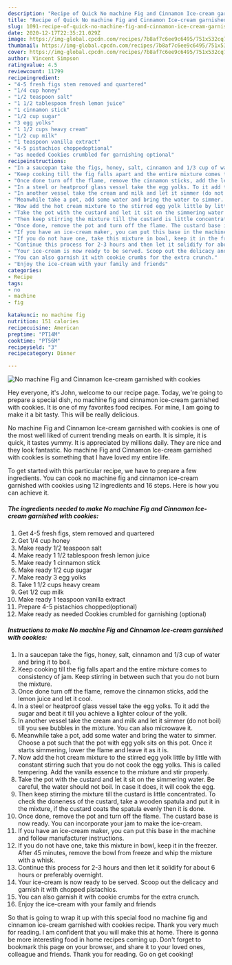 ```yaml
---
description: "Recipe of Quick No machine Fig and Cinnamon Ice-cream garnished with cookies"
title: "Recipe of Quick No machine Fig and Cinnamon Ice-cream garnished with cookies"
slug: 1091-recipe-of-quick-no-machine-fig-and-cinnamon-ice-cream-garnished-with-cookies
date: 2020-12-17T22:35:21.029Z
image: https://img-global.cpcdn.com/recipes/7b8af7c6ee9c6495/751x532cq70/no-machine-fig-and-cinnamon-ice-cream-garnished-with-cookies-recipe-main-photo.jpg
thumbnail: https://img-global.cpcdn.com/recipes/7b8af7c6ee9c6495/751x532cq70/no-machine-fig-and-cinnamon-ice-cream-garnished-with-cookies-recipe-main-photo.jpg
cover: https://img-global.cpcdn.com/recipes/7b8af7c6ee9c6495/751x532cq70/no-machine-fig-and-cinnamon-ice-cream-garnished-with-cookies-recipe-main-photo.jpg
author: Vincent Simpson
ratingvalue: 4.5
reviewcount: 11799
recipeingredient:
- "4-5 fresh figs stem removed and quartered"
- "1/4 cup honey"
- "1/2 teaspoon salt"
- "1 1/2 tablespoon fresh lemon juice"
- "1 cinnamon stick"
- "1/2 cup sugar"
- "3 egg yolks"
- "1 1/2 cups heavy cream"
- "1/2 cup milk"
- "1 teaspoon vanilla extract"
- "4-5 pistachios choppedoptional"
- "as needed Cookies crumbled for garnishing optional"
recipeinstructions:
- "In a saucepan take the figs, honey, salt, cinnamon and 1/3 cup of water and bring it to boil."
- "Keep cooking till the fig falls apart and the entire mixture comes to consistency of jam. Keep stirring in between such that you do not burn the mixture."
- "Once done turn off the flame, remove the cinnamon sticks, add the lemon juice and let it cool."
- "In a steel or heatproof glass vessel take the egg yolks. To it add the sugar and beat it till you achieve a lighter colour of the yolk."
- "In another vessel take the cream and milk and let it simmer (do not boil) till you see bubbles in the mixture. You can also microwave it."
- "Meanwhile take a pot, add some water and bring the water to simmer. Choose a pot such that the pot with egg yolk sits on this pot. Once it starts simmering, lower the flame and leave it as it is."
- "Now add the hot cream mixture to the stirred egg yolk little by little with constant stirring such that you do not cook the egg yolks. This is called tempering. Add the vanilla essence to the mixture and stir properly."
- "Take the pot with the custard and let it sit on the simmering water. Be careful, the water should not boil. In case it does, it will cook the egg."
- "Then keep stirring the mixture till the custard is little concentrated. To check the doneness of the custard, take a wooden spatula and put it in the mixture, if the custard coats the spatula evenly then it is done."
- "Once done, remove the pot and turn off the flame. The custard base is now ready. You can incorporate your jam to make the ice-cream."
- "If you have an ice-cream maker, you can put this base in the machine and follow manufacturer instructions."
- "If you do not have one, take this mixture in bowl, keep it in the freezer. After 45 minutes, remove the bowl from freeze and whip the mixture with a whisk."
- "Continue this process for 2-3 hours and then let it solidify for about 6 hours or preferably overnight."
- "Your ice-cream is now ready to be served. Scoop out the delicacy and garnish it with chopped pistachios."
- "You can also garnish it with cookie crumbs for the extra crunch."
- "Enjoy the ice-cream with your family and friends"
categories:
- Recipe
tags:
- no
- machine
- fig

katakunci: no machine fig 
nutrition: 151 calories
recipecuisine: American
preptime: "PT14M"
cooktime: "PT56M"
recipeyield: "3"
recipecategory: Dinner

---
```



![No machine Fig and Cinnamon Ice-cream garnished with cookies](https://img-global.cpcdn.com/recipes/7b8af7c6ee9c6495/751x532cq70/no-machine-fig-and-cinnamon-ice-cream-garnished-with-cookies-recipe-main-photo.jpg)

Hey everyone, it's John, welcome to our recipe page. Today, we're going to prepare a special dish, no machine fig and cinnamon ice-cream garnished with cookies. It is one of my favorites food recipes. For mine, I am going to make it a bit tasty. This will be really delicious.



No machine Fig and Cinnamon Ice-cream garnished with cookies is one of the most well liked of current trending meals on earth. It is simple, it is quick, it tastes yummy. It is appreciated by millions daily. They are nice and they look fantastic. No machine Fig and Cinnamon Ice-cream garnished with cookies is something that I have loved my entire life.


To get started with this particular recipe, we have to prepare a few ingredients. You can cook no machine fig and cinnamon ice-cream garnished with cookies using 12 ingredients and 16 steps. Here is how you can achieve it.

<!--inarticleads1-->

##### The ingredients needed to make No machine Fig and Cinnamon Ice-cream garnished with cookies:

1. Get 4-5 fresh figs, stem removed and quartered
1. Get 1/4 cup honey
1. Make ready 1/2 teaspoon salt
1. Make ready 1 1/2 tablespoon fresh lemon juice
1. Make ready 1 cinnamon stick
1. Make ready 1/2 cup sugar
1. Make ready 3 egg yolks
1. Take 1 1/2 cups heavy cream
1. Get 1/2 cup milk
1. Make ready 1 teaspoon vanilla extract
1. Prepare 4-5 pistachios chopped(optional)
1. Make ready as needed Cookies crumbled for garnishing (optional)




<!--inarticleads2-->

##### Instructions to make No machine Fig and Cinnamon Ice-cream garnished with cookies:

1. In a saucepan take the figs, honey, salt, cinnamon and 1/3 cup of water and bring it to boil.
1. Keep cooking till the fig falls apart and the entire mixture comes to consistency of jam. Keep stirring in between such that you do not burn the mixture.
1. Once done turn off the flame, remove the cinnamon sticks, add the lemon juice and let it cool.
1. In a steel or heatproof glass vessel take the egg yolks. To it add the sugar and beat it till you achieve a lighter colour of the yolk.
1. In another vessel take the cream and milk and let it simmer (do not boil) till you see bubbles in the mixture. You can also microwave it.
1. Meanwhile take a pot, add some water and bring the water to simmer. Choose a pot such that the pot with egg yolk sits on this pot. Once it starts simmering, lower the flame and leave it as it is.
1. Now add the hot cream mixture to the stirred egg yolk little by little with constant stirring such that you do not cook the egg yolks. This is called tempering. Add the vanilla essence to the mixture and stir properly.
1. Take the pot with the custard and let it sit on the simmering water. Be careful, the water should not boil. In case it does, it will cook the egg.
1. Then keep stirring the mixture till the custard is little concentrated. To check the doneness of the custard, take a wooden spatula and put it in the mixture, if the custard coats the spatula evenly then it is done.
1. Once done, remove the pot and turn off the flame. The custard base is now ready. You can incorporate your jam to make the ice-cream.
1. If you have an ice-cream maker, you can put this base in the machine and follow manufacturer instructions.
1. If you do not have one, take this mixture in bowl, keep it in the freezer. After 45 minutes, remove the bowl from freeze and whip the mixture with a whisk.
1. Continue this process for 2-3 hours and then let it solidify for about 6 hours or preferably overnight.
1. Your ice-cream is now ready to be served. Scoop out the delicacy and garnish it with chopped pistachios.
1. You can also garnish it with cookie crumbs for the extra crunch.
1. Enjoy the ice-cream with your family and friends




So that is going to wrap it up with this special food no machine fig and cinnamon ice-cream garnished with cookies recipe. Thank you very much for reading. I am confident that you will make this at home. There is gonna be more interesting food in home recipes coming up. Don't forget to bookmark this page on your browser, and share it to your loved ones, colleague and friends. Thank you for reading. Go on get cooking!
